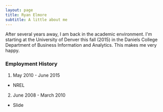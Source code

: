 ```yaml
---
layout: page
title: Ryan Elmore
subtitle: A little about me
---
```


After several years away, I am back in the academic environment.  I'm starting
at the University of Denver this fall (2015) in the Daniels College Department
of Business Information and Analytics.  This makes me very happy.

### Employment History

1. May 2010 - June 2015
  * NREL
2. June 2008 - March 2010
  * Slide
